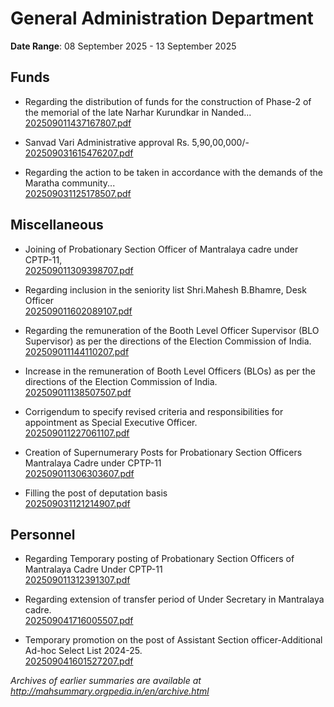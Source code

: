# General Administration Department

**Date Range**: 08 September 2025 - 13 September 2025


## Funds
- Regarding the distribution of funds for the construction of Phase-2 of the memorial of the late Narhar Kurundkar in Nanded...\
  [202509011437167807.pdf](https://gr.maharashtra.gov.in/Site/Upload/Government%20Resolutions/English/202509011437167807.pdf)

- Sanvad Vari Administrative approval Rs. 5,90,00,000/-\
  [202509031615476207.pdf](https://gr.maharashtra.gov.in/Site/Upload/Government%20Resolutions/English/202509031615476207.pdf)

- Regarding the action to be taken in accordance with the demands of the Maratha community...\
  [202509031125178507.pdf](https://gr.maharashtra.gov.in/Site/Upload/Government%20Resolutions/English/202509031125178507.pdf)

## Miscellaneous
- Joining of Probationary Section Officer of Mantralaya cadre under CPTP-11,\
  [202509011309398707.pdf](https://gr.maharashtra.gov.in/Site/Upload/Government%20Resolutions/English/202509011309398707.pdf)

- Regarding inclusion in the seniority list Shri.Mahesh B.Bhamre, Desk Officer\
  [202509011602089107.pdf](https://gr.maharashtra.gov.in/Site/Upload/Government%20Resolutions/English/202509011602089107.pdf)

- Regarding the remuneration of the Booth Level Officer Supervisor (BLO Supervisor) as per the directions of the Election Commission of India.\
  [202509011144110207.pdf](https://gr.maharashtra.gov.in/Site/Upload/Government%20Resolutions/English/202509011144110207.pdf)

- Increase in the remuneration of Booth Level Officers (BLOs) as per the directions of the Election Commission of India.\
  [202509011138507507.pdf](https://gr.maharashtra.gov.in/Site/Upload/Government%20Resolutions/English/202509011138507507.pdf)

- Corrigendum to specify revised criteria and responsibilities for appointment as Special Executive Officer.\
  [202509011227061107.pdf](https://gr.maharashtra.gov.in/Site/Upload/Government%20Resolutions/English/202509011227061107.pdf)

- Creation of Supernumerary Posts for Probationary Section Officers Mantralaya Cadre under CPTP-11\
  [202509011306303607.pdf](https://gr.maharashtra.gov.in/Site/Upload/Government%20Resolutions/English/202509011306303607.pdf)

- Filling the post of deputation basis\
  [202509031121214907.pdf](https://gr.maharashtra.gov.in/Site/Upload/Government%20Resolutions/English/202509031121214907.pdf)

## Personnel
- Regarding Temporary posting of Probationary Section Officers of Mantralaya Cadre Under CPTP-11\
  [202509011312391307.pdf](https://gr.maharashtra.gov.in/Site/Upload/Government%20Resolutions/English/202509011312391307....pdf)

- Regarding extension of transfer period of Under Secretary in Mantralaya cadre.\
  [202509041716005507.pdf](https://gr.maharashtra.gov.in/Site/Upload/Government%20Resolutions/English/202509041716005507.pdf)

- Temporary promotion on the post of Assistant Section officer-Additional Ad-hoc Select List 2024-25.\
  [202509041601527207.pdf](https://gr.maharashtra.gov.in/Site/Upload/Government%20Resolutions/English/202509041601527207.pdf)


*Archives of earlier summaries are available at http://mahsummary.orgpedia.in/en/archive.html*